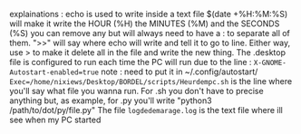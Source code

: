 explainations :
echo is used to write inside a text file
$(date +%H:%M:%S) will make it write the HOUR (%H) the MINUTES (%M) and the SECONDS (%S)
you can remove any but will always need to have a : to separate all of them.
">>" will say where echo will write and tell it to go to line. Either way, use > to make it delete all in the file and write the new thing.
The .desktop file is configured to run each time the PC will run due to the line : ``X-GNOME-Autostart-enabled=true`` note : need to put it in ~/.config/autostart/
``Exec=/home/nixiews/Desktop/BORDEL/scripts/Heurdempc.sh`` is the line where you'll say what file you wanna run. For .sh you don't have to precise anything but, as example, for .py you'll write "python3 /path/to/dot/py/file.py"
The file ``logdedemarage.log`` is the text file where ill see when my PC started
